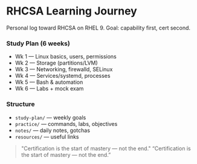 # RHCSA Learning Journey
Personal log toward RHCSA on RHEL 9. Goal: capability first, cert second.

### Study Plan (6 weeks)
- Wk 1 — Linux basics, users, permissions  
- Wk 2 — Storage (partitions/LVM)  
- Wk 3 — Networking, firewalld, SELinux  
- Wk 4 — Services/systemd, processes  
- Wk 5 — Bash & automation  
- Wk 6 — Labs + mock exam  

### Structure
- `study-plan/` — weekly goals  
- `practice/` — commands, labs, objectives  
- `notes/` — daily notes, gotchas  
- `resources/` — useful links  

> "Certification is the start of mastery — not the end."
> “Certification is the start of mastery — not the end.”
